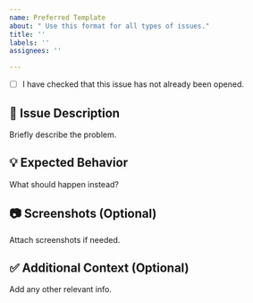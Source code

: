 ```yaml
---
name: Preferred Template
about: " Use this format for all types of issues."
title: ''
labels: ''
assignees: ''

---
```


- [ ] I have checked that this issue has not already been opened.

## 🐞 Issue Description

Briefly describe the problem.




## 💡 Expected Behavior


What should happen instead?


## 📷 Screenshots (Optional)

Attach screenshots if needed.


## ✅ Additional Context (Optional)

Add any other relevant info.
